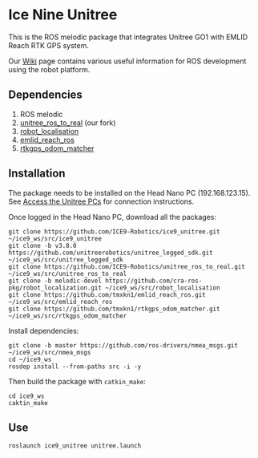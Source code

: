 # Ice Nine Unitree

This is the ROS melodic package that integrates Unitree GO1 with EMLID Reach RTK GPS system.

Our [Wiki](https://github.com/ICE9-Robotics/ice9_unitree/wiki) page contains various useful information for ROS development using the robot platform.

## Dependencies
1. ROS melodic
2. [unitree_ros_to_real](https://github.com/ICE9-Robotics/unitree_ros_to_real/tree/unitree_go1) (our fork)
3. [robot_localisation](http://wiki.ros.org/robot_localization)
4. [emlid_reach_ros](https://github.com/tmxkn1/emlid_reach_ros)
5. [rtkgps_odom_matcher](https://github.com/tmxkn1/rtkgps_odom_matcher)

## Installation
The package needs to be installed on the Head Nano PC (192.168.123.15). See [Access the Unitree PCs](https://github.com/ICE9-Robotics/ice9_unitree/wiki/Access-the-Unitree-PCs) for connection instructions.

Once logged in the Head Nano PC, download all the packages:

```
git clone https://github.com/ICE9-Robotics/ice9_unitree.git ~/ice9_ws/src/ice9_unitree
git clone -b v3.8.0 https://github.com/unitreerobotics/unitree_legged_sdk.git ~/ice9_ws/src/unitree_legged_sdk
git clone https://github.com/ICE9-Robotics/unitree_ros_to_real.git ~/ice9_ws/src/unitree_ros_to_real
git clone -b melodic-devel https://github.com/cra-ros-pkg/robot_localization.git ~/ice9_ws/src/robot_localisation
git clone https://github.com/tmxkn1/emlid_reach_ros.git ~/ice9_ws/src/emlid_reach_ros
git clone https://github.com/tmxkn1/rtkgps_odom_matcher.git ~/ice9_ws/src/rtkgps_odom_matcher
```
Install dependencies:
```
git clone -b master https://github.com/ros-drivers/nmea_msgs.git ~/ice9_ws/src/nmea_msgs
cd ~/ice9_ws
rosdep install --from-paths src -i -y
```
Then build the package with `catkin_make`:
```
cd ice9_ws
caktin_make
```

## Use
```
roslaunch ice9_unitree unitree.launch
```
